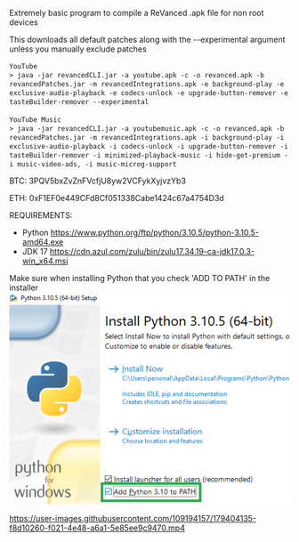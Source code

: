 Extremely basic program to compile a ReVanced .apk file for non root devices

This downloads all default patches along with the --experimental argument unless you manually exclude patches
	
	YouTube
	> java -jar revancedCLI.jar -a youtube.apk -c -o revanced.apk -b revancedPatches.jar -m revancedIntegrations.apk -e background-play -e exclusive-audio-playback -e codecs-unlock -e upgrade-button-remover -e tasteBuilder-remover --experimental
	
	YouTube Music
	> java -jar revancedCLI.jar -a youtubemusic.apk -c -o revanced.apk -b revancedPatches.jar -m revancedIntegrations.apk -i background-play -i exclusive-audio-playback -i codecs-unlock -i upgrade-button-remover -i tasteBuilder-remover -i minimized-playback-music -i hide-get-premium -i music-video-ads, -i music-microg-support


BTC: 3PQV5bxZvZnFVcfjU8yw2VCFykXyjvzYb3

ETH: 0xF1EF0e449CFd8Cf051338Cabe1424c67a4754D3d


REQUIREMENTS: 
- Python https://www.python.org/ftp/python/3.10.5/python-3.10.5-amd64.exe
- JDK 17 https://cdn.azul.com/zulu/bin/zulu17.34.19-ca-jdk17.0.3-win_x64.msi

Make sure when installing Python that you check 'ADD TO PATH' in the installer
![Python Installer](https://github.com/iopsdkfsyvdsfi/ReVancedAuto-APKbuilder/blob/main/image.png)


https://user-images.githubusercontent.com/109194157/179404135-f8d10260-f021-4e48-a6a1-5e85ee9c9470.mp4

